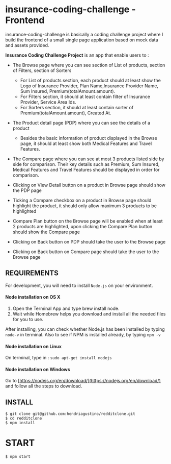 # insurance-coding-challenge - Frontend

insurance-coding-challenge is basically a coding challenge project where I build the frontend of a small single page application based on mock data and assets provided. 

**Insurance Coding Challenge Project** is an app that enable users to :
* The Browse page where you can see section of List of products, section of Filters, section of Sorters
  - For List of products section, each product should at least show the Logo of Insurance Provider, Plan Name,Insurance Provider Name, Sum Insured, Premium(totalAmount.amount).
  - For Filters section, it should at least contain filter of Insurance Provider, Service Area Ids.
  - For Sorters section, it should at least contain sorter of Premium(totalAmount.amount), Created At.

* The Product detail page (PDP) where you can see the details of a product
  - Besides the basic information of product displayed in the Browse page, it should at least show both Medical Features and Travel Features.

* The Compare page where you can see at most 3 products listed side by side for comparison. Their key details such as Premium, Sum Insured, Medical Features and Travel Features should be displayed in order for comparison.

* Clicking on View Detail button on a product in Browse page should show the PDP page
* Ticking a Compare checkbox on a product in Browse page should highlight the product, it should only allow maximum 3 products to be highlighted
* Compare Plan button on the Browse page will be enabled when at least 2 products are highlighted, upon clicking the Compare Plan button should show the Compare page
* Clicking on Back button on PDP should take the user to the Browse page
* Clicking on Back button on Compare page should take the user to the Browse page

## REQUIREMENTS

For development, you will need to install `Node.js` on your environment.

#### Node installation on OS X

1. Open the Terminal App and type brew install node.
2. Wait while Homebrew helps you download and install all the needed files for you to use.

After installing, you can check whether Node.js has been installed by typing `node-v` in terminal. Also to see if NPM is installed already, by typing `npm -v`

#### Node installation on Linux

On terminal, type in : 
`sudo apt-get install nodejs`

#### Node installation on Windows 

Go to [https://nodejs.org/en/download/](https://nodejs.org/en/download/) and follow all the steps to download.

## INSTALL

`$ git clone git@github.com:hendriagustino/redditclone.git` <br>
`$ cd redditclone` <br>
`$ npm install`

# START 

`$ npm start`
